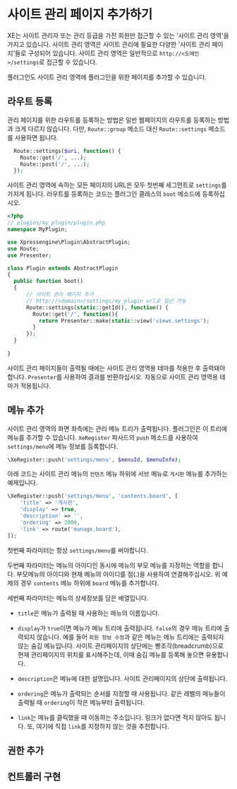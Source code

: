 # 사이트 관리 페이지 추가하기

XE는 사이트 관리자 또는 관리 등급을 가진 회원만 접근할 수 있는 '사이트 관리 영역'을 가지고 있습니다. 사이트 관리 영역은 사이트 관리에 필요한 다양한 '사이트 관리 페이지'들로 구성되어 있습니다. 사이트 관리 영역은 일반적으로 `http://<도메인>/settings`로 접근할 수 있습니다.


플러그인도 사이트 관리 영역에 플러그인을 위한 페이지를 추가할 수 있습니다.

## 라우트 등록

관리 페이지를 위한 라우트를 등록하는 방법은 일반 웹페이지의 라우트를 등록하는 방법과 크게 다르지 않습니다. 다만, `Route::group` 메소드 대신 `Route::settings` 메소드를 사용하면 됩니다. 

```php
  Route::settings($uri, function() {
    Route::get('/', ...);
    Route::post('/', ...);
  });
```


사이트 관리 영역에 속하는 모든 페이지의 URL은 모두 첫번째 세그먼트로 `settings`를 가지게 됩니다. 라우트를 등록하는 코드는 플러그인 클래스의 `boot` 메소드에 등록하십시오.

```php
<?php
// plugins/my_plugin/plugin.php
namespace MyPlugin;

use Xpressengine\Plugin\AbstractPlugin;
use Route;
use Presenter;

class Plugin extends AbstractPlugin
{
  public function boot()
  {
      // 사이트 관리 페이지 추가
      // http://<domain>/settings/my_plugin url로 접근 가능
      Route::settings(static::getId(), function() {
        Route::get('/', function(){
          return Presenter::make(static::view('views.settings');
        }
      });
  }
  
}
```

사이트 관리 페이지들이 출력될 때에는 사이트 관리 영역용 테마를 적용한 후 출력돼야 합니다. `Presenter`를 사용하여 결과를 반환하십시오. 자동으로 사이트 관리 영역용 테마가 적용됩니다.


## 메뉴 추가

사이트 관리 영역의 화면 좌측에는 관리 메뉴 트리가 출력됩니다. 플러그인은 이 트리에 메뉴를 추가할 수 있습니다. `XeRegister` 파사드의 `push` 메소드를 사용하여 `settings/menu`에 메뉴 정보를 등록합니다.

```php
\XeRegister::push('settings/menu', $menuId, $menuInfo);
```

아래 코드는 사이트 관리 메뉴의 `컨텐츠` 메뉴 하위에 서브 메뉴로 `게시판` 메뉴를 추가하는 예제입니다.

```php
\XeRegister::push('settings/menu', 'contents.board', [
    'title' => '게시판',
    'display' => true,
    'description' => '',
    'ordering' => 2000,
    'link' => route('manage.board'),
]);
```

첫번째 파라미터는 항상 `settings/menu`를 써야합니다.

두번째 파라미터는 메뉴의 아이디인 동시에 메뉴의 부모 메뉴를 지정하는 역할을 합니다. 부모메뉴의 아이디와 현재 메뉴의 아이디를 점(.)을 사용하여 연결해주십시오. 위 예제의 경우 `contents` 메뉴 하위에 `board` 메뉴를 추가합니다.

세번째 파라미터는 메뉴의 상세정보를 담은 배열입니다.

- `title`은 메뉴가 출력될 때 사용하는 메뉴의 이름입니다.

- `display`가 `true`이면 메뉴가 메뉴 트리에 출력됩니다. `false`의 경우 메뉴 트리에 출력되지 않습니다. 예를 들어 `회원 정보 수정`과 같은 메뉴는 메뉴 트리에는 출력되지 않는 숨김 메뉴입니다. 사이트 관리페이지의 상단에는 빵조각(breadcrumb)으로 현재 관리페이지의 위치를 표시해주는데, 이때 숨김 메뉴를 등록해 놓으면 유용합니다.

- `description`은 메뉴에 대한 설명입니다. 사이트 관리페이지의 상단에 출력됩니다.

- `ordering`은 메뉴가 출력되는 순서를 지정할 때 사용됩니다. 같은 레벨의 메뉴들이 출력될 때 `ordering`이 작은 메뉴부터 출력됩니다.

- `link`는 메뉴를 클릭했을 때 이동하는 주소입니다. 링크가 없다면 적지 않아도 됩니다. 또, 여기에 직접 `link`를 지정하지 않는 것을 추천합니다.


## 권한 추가


## 컨트롤러 구현